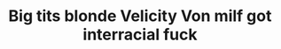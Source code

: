 ---
layout: post
title: Big tits blonde Velicity Von milf got interracial fuck
duration: '32:52'
view: 120
rate: 2
video: 'http://pornmaki.com/embed/2235222'
priority: 0.9
changefreq: daily
---